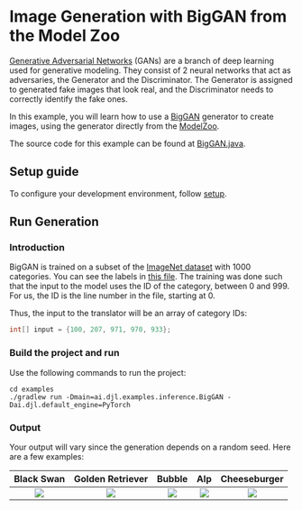 # Image Generation with BigGAN from the Model Zoo

[Generative Adversarial Networks](https://en.wikipedia.org/wiki/Generative_adversarial_network) (GANs) are a branch of deep learning used for generative modeling. 
They consist of 2 neural networks that act as adversaries, the Generator and the Discriminator. The Generator is assigned to generated fake images that look real, and the Discriminator needs to correctly identify the fake ones.

In this example, you will learn how to use a [BigGAN](https://deepmind.com/research/open-source/biggan) generator to create images, using the generator directly from the [ModelZoo](../../docs/model-zoo.md).

The source code for this example can be found at [BigGAN.java](https://github.com/deepjavalibrary/djl/blob/master/examples/src/main/java/ai/djl/examples/inference/BigGAN.java).

## Setup guide

To configure your development environment, follow [setup](../../docs/development/setup.md).

## Run Generation

### Introduction 

BigGAN is trained on a subset of the [ImageNet dataset](https://en.wikipedia.org/wiki/ImageNet) with 1000 categories.
You can see the labels in [this file](https://github.com/deepjavalibrary/djl/blob/master/model-zoo/src/test/resources/mlrepo/model/cv/image_classification/ai/djl/zoo/synset_imagenet.txt).
The training was done such that the input to the model uses the ID of the category, between 0 and 999. For us, the ID is the line number in the file, starting at 0. 

Thus, the input to the translator will be an array of category IDs:

```java
int[] input = {100, 207, 971, 970, 933};
```

### Build the project and run
Use the following commands to run the project:

```
cd examples
./gradlew run -Dmain=ai.djl.examples.inference.BigGAN -Dai.djl.default_engine=PyTorch
```

### Output

Your output will vary since the generation depends on a random seed. Here are a few examples:

Black Swan                 |  Golden Retriever          |  Bubble |  Alp  |  Cheeseburger
:-------------------------:|:-------------------------: |:-------------------------: | :----------------------: | :----------------------:
![]( https://resources.djl.ai/images/biggan/black-swan.png) | ![]( https://resources.djl.ai/images/biggan/golden-retriever.png)| ![]( https://resources.djl.ai/images/biggan/bubble.png) | ![]( https://resources.djl.ai/images/biggan/hills.png) | ![]( https://resources.djl.ai/images/biggan/cheeseburger.png)
